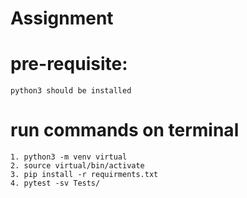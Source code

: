 # Assignment

# pre-requisite:
    python3 should be installed

# run commands on terminal
    1. python3 -m venv virtual
    2. source virtual/bin/activate
    3. pip install -r requirments.txt
    4. pytest -sv Tests/
    


